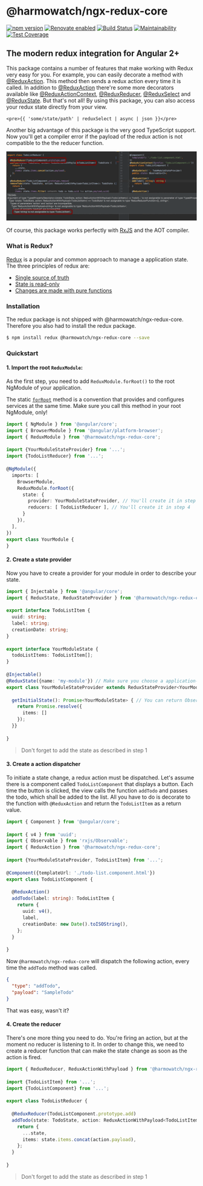 # @harmowatch/ngx-redux-core

[![npm version](https://badge.fury.io/js/%40harmowatch%2Fngx-redux-core.svg)](https://badge.fury.io/js/%40harmowatch%2Fngx-redux-core)
[![Renovate enabled](https://img.shields.io/badge/renovate-enabled-brightgreen.svg)](https://renovateapp.com/)
[![Build Status](https://travis-ci.org/HarmoWatch/ngx-redux-core.svg?branch=master)](https://travis-ci.org/HarmoWatch/ngx-redux-core)
[![Maintainability](https://api.codeclimate.com/v1/badges/24a417a5e870fbe5e94e/maintainability)](https://codeclimate.com/github/HarmoWatch/ngx-redux-core/maintainability)
[![Test Coverage](https://api.codeclimate.com/v1/badges/24a417a5e870fbe5e94e/test_coverage)](https://codeclimate.com/github/HarmoWatch/ngx-redux-core/test_coverage)

## The modern redux integration for Angular 2+

This package contains a number of features that make working with Redux very easy for you. For example, 
you can easily decorate a method with [@ReduxAction](./docs/decorators/redux-action.md). This method then 
sends a redux action every time it is called. In addition to [@ReduxAction](./docs/decorators/redux-action.md) 
there're some more decorators available like [@ReduxActionContext](docs/decorators/redux-action-context.md), 
[@ReduxReducer](./docs/decorators/redux-reducer.md), [@ReduxSelect](./docs/decorators/redux-select.md) and
[@ReduxState](./docs/decorators/redux-state.md). But that's not all! By using this package, you can also access 
your redux state directly from your view.

```angular2html
<pre>{{ 'some/state/path' | reduxSelect | async | json }}</pre>
```
Another big advantage of this package is the very good TypeScript support. Now you'll get a compiler error if 
the payload of the redux action is not compatible to the the reducer function.

![TypeScript support](./docs/ts-support.gif "TypeScript support")

Of course, this package works perfectly with [RxJS](https://github.com/ReactiveX/rxjs) and the AOT compiler.

### What is Redux?

[Redux](http://redux.js.org/) is a popular and common approach to manage a application state. The three principles of redux are:

- [Single source of truth](http://redux.js.org/docs/introduction/ThreePrinciples.html#single-source-of-truth)
- [State is read-only](http://redux.js.org/docs/introduction/ThreePrinciples.html#state-is-read-only)
- [Changes are made with pure functions](http://redux.js.org/docs/introduction/ThreePrinciples.html#changes-are-made-with-pure-functions)

### Installation

The redux package is not shipped with @harmowatch/ngx-redux-core. 
Therefore you also had to install the redux package.

```sh
$ npm install redux @harmowatch/ngx-redux-core --save
```

### Quickstart

#### 1. Import the root `ReduxModule`:

As the first step, you need to add `ReduxModule.forRoot()` to the root NgModule of your application.

The static [`forRoot`](https://angular.io/docs/ts/latest/guide/ngmodule.html#!#core-for-root) method is a convention
that provides and configures services at the same time. Make sure you call this method in your root NgModule, only!

```ts
import { NgModule } from '@angular/core';
import { BrowserModule } from '@angular/platform-browser';
import { ReduxModule } from '@harmowatch/ngx-redux-core';

import {YourModuleStateProvider} from '...';
import {TodoListReducer} from '...';

@NgModule({
  imports: [
    BrowserModule,
    ReduxModule.forRoot({
      state: {
        provider: YourModuleStateProvider, // You'll create it in step 2
        reducers: [ TodoListReducer ], // You'll create it in step 4
      }
    }),
  ],
})
export class YourModule {
}
```

#### 2. Create a state provider

Now you have to create a provider for your module in order to describe your state.

```ts
import { Injectable } from '@angular/core';
import { ReduxState, ReduxStateProvider } from '@harmowatch/ngx-redux-core';

export interface TodoListItem {
  uuid: string;
  label: string;
  creationDate: string;
}

export interface YourModuleState {
  todoListItems: TodoListItem[];
}

@Injectable()
@ReduxState({name: 'my-module'}) // Make sure you choose a application-wide unique name
export class YourModuleStateProvider extends ReduxStateProvider<YourModuleState> {

  getInitialState(): Promise<YourModuleState> { // You can return Observable<YourModuleState> or YourModuleState as well
    return Promise.resolve({
      items: []
    });
  }}

}
```

> Don't forget to add the state as described in step 1

#### 3. Create a action dispatcher

To initiate a state change, a redux action must be dispatched. Let's assume there is a component called 
`TodoListComponent` that displays a button. Each time the button is clicked, the view calls the function 
`addTodo` and passes the todo, which shall be added to the list. All you have to do is decorate 
to the function with `@ReduxAction` and return the `TodoListItem` as a return value.

```ts
import { Component } from '@angular/core';

import { v4 } from 'uuid';
import { Observable } from 'rxjs/Observable';
import { ReduxAction } from '@harmowatch/ngx-redux-core';

import {YourModuleStateProvider, TodoListItem} from '...';

@Component({templateUrl: './todo-list.component.html'})
export class TodoListComponent {

  @ReduxAction()
  addTodo(label: string): TodoListItem {
    return {
      uuid: v4(),
      label,
      creationDate: new Date().toISOString(),
    };
  }

}
```

Now `@harmowatch/ngx-redux-core` will dispatch the following action, every time the `addTodo` method was called.

```json
{
  "type": "addTodo",
  "payload": "SampleTodo"
}
```

That was easy, wasn't it?

#### 4. Create the reducer

There's one more thing you need to do. You're firing an action, but at the moment no reducer is listening to it.
In order to change this, we need to create a reducer function that can make the state change as soon as the action 
is fired.

```ts
import { ReduxReducer, ReduxActionWithPayload } from '@harmowatch/ngx-redux-core';

import {TodoListItem} from '...';
import {TodoListComponent} from '...';

export class TodoListReducer {

  @ReduxReducer(TodoListComponent.prototype.add)
  addTodo(state: TodoState, action: ReduxActionWithPayload<TodoListItem>): TodoState {
    return {
      ...state,
      items: state.items.concat(action.payload),
    };
  }

}
```  

> Don't forget to add the state as described in step 1

